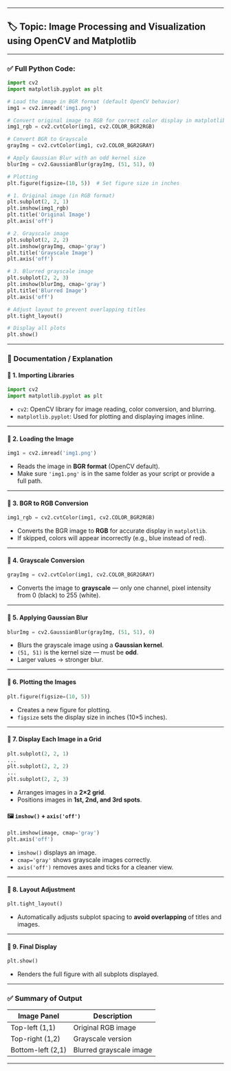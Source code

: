 

---

## 🏷️ **Topic: Image Processing and Visualization using OpenCV and Matplotlib**

---

### ✅ **Full Python Code:**

```python
import cv2
import matplotlib.pyplot as plt

# Load the image in BGR format (default OpenCV behavior)
img1 = cv2.imread('img1.png')

# Convert original image to RGB for correct color display in matplotlib
img1_rgb = cv2.cvtColor(img1, cv2.COLOR_BGR2RGB)

# Convert BGR to Grayscale
grayImg = cv2.cvtColor(img1, cv2.COLOR_BGR2GRAY)

# Apply Gaussian Blur with an odd kernel size
blurImg = cv2.GaussianBlur(grayImg, (51, 51), 0)

# Plotting
plt.figure(figsize=(10, 5))  # Set figure size in inches

# 1. Original image (in RGB format)
plt.subplot(2, 2, 1)
plt.imshow(img1_rgb)
plt.title('Original Image')
plt.axis('off')

# 2. Grayscale image
plt.subplot(2, 2, 2)
plt.imshow(grayImg, cmap='gray')
plt.title('Grayscale Image')
plt.axis('off')

# 3. Blurred grayscale image
plt.subplot(2, 2, 3)
plt.imshow(blurImg, cmap='gray')
plt.title('Blurred Image')
plt.axis('off')

# Adjust layout to prevent overlapping titles
plt.tight_layout()

# Display all plots
plt.show()
```

---

### 📄 **Documentation / Explanation**

#### 📌 **1. Importing Libraries**

```python
import cv2
import matplotlib.pyplot as plt
```

* `cv2`: OpenCV library for image reading, color conversion, and blurring.
* `matplotlib.pyplot`: Used for plotting and displaying images inline.

---

#### 📌 **2. Loading the Image**

```python
img1 = cv2.imread('img1.png')
```

* Reads the image in **BGR format** (OpenCV default).
* Make sure `'img1.png'` is in the same folder as your script or provide a full path.

---

#### 📌 **3. BGR to RGB Conversion**

```python
img1_rgb = cv2.cvtColor(img1, cv2.COLOR_BGR2RGB)
```

* Converts the BGR image to **RGB** for accurate display in `matplotlib`.
* If skipped, colors will appear incorrectly (e.g., blue instead of red).

---

#### 📌 **4. Grayscale Conversion**

```python
grayImg = cv2.cvtColor(img1, cv2.COLOR_BGR2GRAY)
```

* Converts the image to **grayscale** — only one channel, pixel intensity from 0 (black) to 255 (white).

---

#### 📌 **5. Applying Gaussian Blur**

```python
blurImg = cv2.GaussianBlur(grayImg, (51, 51), 0)
```

* Blurs the grayscale image using a **Gaussian kernel**.
* `(51, 51)` is the kernel size — must be **odd**.
* Larger values → stronger blur.

---

#### 📌 **6. Plotting the Images**

```python
plt.figure(figsize=(10, 5))
```

* Creates a new figure for plotting.
* `figsize` sets the display size in inches (10×5 inches).

---

#### 📌 **7. Display Each Image in a Grid**

```python
plt.subplot(2, 2, 1)
...
plt.subplot(2, 2, 2)
...
plt.subplot(2, 2, 3)
```

* Arranges images in a **2×2 grid**.
* Positions images in **1st, 2nd, and 3rd spots**.

#### 🖼️ `imshow()` + `axis('off')`

```python
plt.imshow(image, cmap='gray') 
plt.axis('off')
```

* `imshow()` displays an image.
* `cmap='gray'` shows grayscale images correctly.
* `axis('off')` removes axes and ticks for a cleaner view.

---

#### 📌 **8. Layout Adjustment**

```python
plt.tight_layout()
```

* Automatically adjusts subplot spacing to **avoid overlapping** of titles and images.

---

#### 📌 **9. Final Display**

```python
plt.show()
```

* Renders the full figure with all subplots displayed.

---

### ✅ **Summary of Output**

| Image Panel       | Description             |
| ----------------- | ----------------------- |
| Top-left (1,1)    | Original RGB image      |
| Top-right (1,2)   | Grayscale version       |
| Bottom-left (2,1) | Blurred grayscale image |

---


